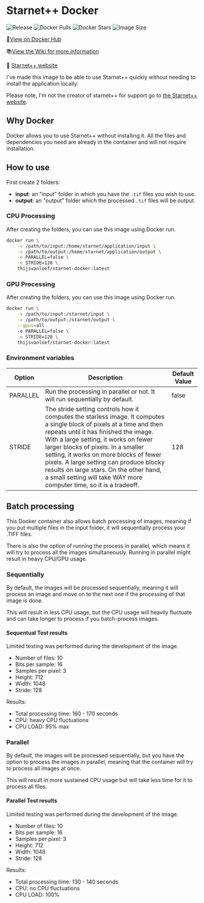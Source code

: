 # Starnet++ Docker

![Release](https://img.shields.io/github/v/release/thijsvanloef/starnet-docker)
![Docker Pulls](https://img.shields.io/docker/pulls/thijsvanloef/starnet-docker)
![Docker Stars](https://img.shields.io/docker/stars/thijsvanloef/starnet-docker)
![Image Size](https://img.shields.io/docker/image-size/thijsvanloef/starnet-docker/latest)

:whale:[View on Docker Hub](https://hub.docker.com/repository/docker/thijsvanloef/starnet-docker)

:books:[View the Wiki for more information](https://github.com/thijsvanloef/starnet-docker/wiki)

:stars: [Starnet++ website](https://www.starnetastro.com/)

I've made this image to be able to use Starnet++ quickly without needing to install the application locally.

Please note, I'm not the creator of starnet++ for support go to [the Starnet++ website](https://www.starnetastro.com/).

## Why Docker

Docker allows you to use Starnet++ without installing it. All the files and dependencies you need are already in the container and will not require installation.

## How to use



First create 2 folders:

- **input**: an "input" folder in which you have the `.tif` files you wish to use.
- **output**: an "output" folder which the processed `.tif` files will be output.

### CPU Processing

After creating the folders, you can use this image using Docker run.

```bash
docker run \
    -v /path/to/input:/home/starnet/application/input \
    -v /path/to/output:/home/starnet/application/output \
    -e PARALLEL=false \
    -e STRIDE=128 \
    thijsvanloef/starnet-docker:latest
```

### GPU Processing

After creating the folders, you can use this image using Docker run.

```bash
docker run \
    -v /path/to/input:/starnet/input \
    -v /path/to/output:/starnet/output \
    --gpus=all
    -e PARALLEL=false \
    -e STRIDE=128 \
    thijsvanloef/starnet-docker:latest
```

### Environment variables

| Option      | Description | Default Value |
| ----------- | ----------- | ----------- |
| PARALLEL      | Run the processing in parallel or not. It will run sequentially by default.       | false       |
| STRIDE   | The stride setting controls how it computes the starless image. It computes a single block of pixels at a time and then repeats until it has finished the image. With a large setting, it works on fewer larger blocks of pixels. In a smaller setting, it works on more blocks of fewer pixels. A large setting can produce blocky results on large stars. On the other hand, a small setting will take WAY more computer time, so it is a tradeoff.       | 128        |

## Batch processing

This Docker container also allows batch processing of images, meaning if you put multiple files in the input folder, it will sequentially process your .TIFF files.

There is also the option of running the process in parallel, which means it will try to process all the images simultaneously. Running in parallel might result in heavy CPU/GPU usage.

### Sequentially

By default, the images will be processed sequentially, meaning it will process an image and move on to the next one if the processing of that image is done.

This will result in less CPU usage, but the CPU usage will heavily fluctuate and can take longer to process if you batch-process images.

#### Sequentual Test results

Limited testing was performed during the development of the image.

- Number of files: 10
- Bits per sample: 16
- Samples per pixel: 3
- Height: 712
- Width: 1048
- Stride: 128

Results:

- Total processing time: 160 - 170 seconds
- CPU: heavy CPU fluctuations
- CPU LOAD: 95% max

### Parallel

By default, the images will be processed sequentially, but you have the option to process the images in parallel, meaning that the container will try to process all images at once.

This will result in more sustained CPU usage but will take less time for it to process all files.

#### Parallel Test results

Limited testing was performed during the development of the image.

- Number of files: 10
- Bits per sample: 16
- Samples per pixel: 3
- Height: 712
- Width: 1048
- Stride: 128

Results:

- Total processing time: 130 - 140 seconds
- CPU: no CPU fluctuations
- CPU LOAD: 100%

